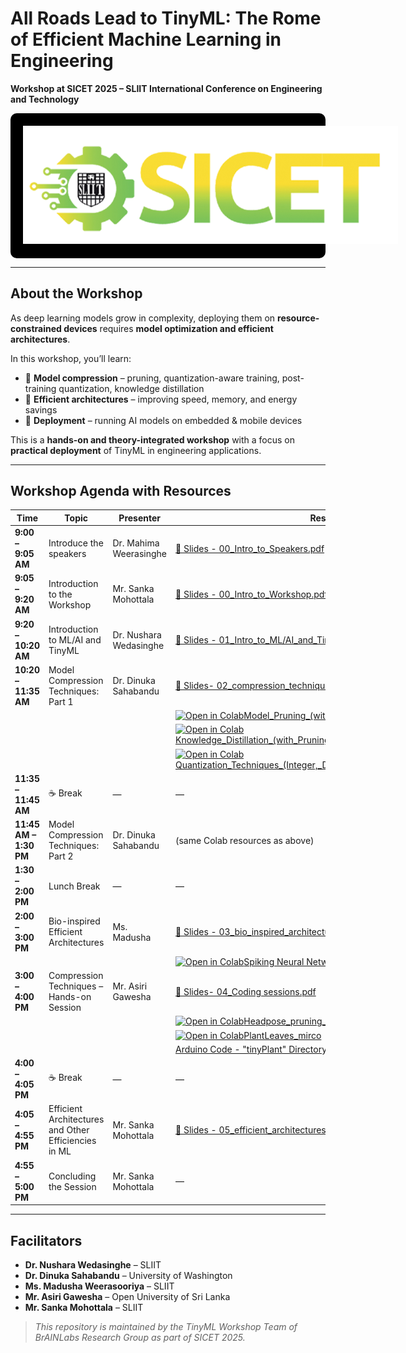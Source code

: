 # All Roads Lead to TinyML: The Rome of Efficient Machine Learning in Engineering 
**Workshop at SICET 2025 – SLIIT International Conference on Engineering and Technology**  

<div style="background-color: black; padding: 20px; text-align: center; border-radius: 10px;">
  <img src="images/sicet_logo.png" alt="MERCon Logo" style="max-width: 600px;">
</div>

---

## About the Workshop  
As deep learning models grow in complexity, deploying them on **resource-constrained devices** requires **model optimization and efficient architectures**.  

In this workshop, you’ll learn:  
- 🔹 **Model compression** – pruning, quantization-aware training, post-training quantization, knowledge distillation  
- 🔹 **Efficient architectures** – improving speed, memory, and energy savings  
- 🔹 **Deployment** – running AI models on embedded & mobile devices  

This is a **hands-on and theory-integrated workshop** with a focus on **practical deployment** of TinyML in engineering applications.  

---

## Workshop Agenda with Resources  

| Time | Topic | Presenter | Resources |
|------|-------|-----------|-----------|
| **9:00 – 9:05 AM** | Introduce the speakers | Dr. Mahima Weerasinghe | [📄 Slides - 00_Intro_to_Speakers.pdf](Dr_Mahima_Intro_SICET_Session_0_.pdf) |
| **9:05 – 9:20 AM** | Introduction to the Workshop | Mr. Sanka Mohottala | [📄 Slides - 00_Intro_to_Workshop.pdf](Dr_Mahima_Intro_SICET_Session_0_.pdf) |
| **9:20 – 10:20 AM** | Introduction to ML/AI and TinyML | Dr. Nushara Wedasinghe| [📄 Slides - 01_Intro_to_ML/AI_and_TinyML.pdf](Dr_Nushara_Session_1_.pdf) |
| **10:20 – 11:35 AM** | Model Compression Techniques: Part 1 | Dr. Dinuka Sahabandu | [📄 Slides- 02_compression_techniques](02_compression_techniques.pdf) |
||||[![Open in Colab](https://colab.research.google.com/assets/colab-badge.svg)Model_Pruning_(with_Quantization)_Student](https://colab.research.google.com/drive/1UMizpplQuarZJ0bvShieTHLQntN7lIrB?usp=sharing)|
||||[![Open in Colab](https://colab.research.google.com/assets/colab-badge.svg)Knowledge_Distillation_(with_Pruning_and_Quantization)_Student](https://colab.research.google.com/drive/187Hk72vvGGGPz1qfmXwtJAd9bM-qflX9?usp=sharing)|
||||[![Open in Colab](https://colab.research.google.com/assets/colab-badge.svg)Quantization_Techniques_(Integer,_Dynamic_Range,_and_Float_16)_Student](https://colab.research.google.com/drive/1WILvGD6VBysdsGTULz3eIpv6lwOQkgBb?usp=sharing)|
| **11:35 – 11:45 AM** | ☕ Break | — | — |
| **11:45 AM – 1:30 PM** | Model Compression Techniques: Part 2 | Dr. Dinuka Sahabandu | (same Colab resources as above) |
| **1:30 – 2:00 PM** | Lunch Break | — | — |
| **2:00 – 3:00 PM** | Bio-inspired Efficient Architectures | Ms. Madusha | [📄 Slides - 03_bio_inspired_architectures.pdf](Ms_Madusha_SICET_Session_3_bio_inspired.pdf) |
||||[![Open in Colab](https://colab.research.google.com/assets/colab-badge.svg)Spiking Neural Networks](https://colab.research.google.com/drive/1frQzaq6LKjdF36342Lhkiuv4SzPe2Mj7?usp=sharing)|
| **3:00 – 4:00 PM** | Compression Techniques – Hands-on Session | Mr. Asiri Gawesha | [📄 Slides- 04_Coding sessions.pdf](Mr_Asiri_Coding_session_4_.pdf) |
||||[![Open in Colab](https://colab.research.google.com/assets/colab-badge.svg)Headpose_pruning_quantization](https://colab.research.google.com/drive/1C2pHUfYwv-TWVvf7X5kqGLJjYESrZ3KM?usp=sharing)|
||||[![Open in Colab](https://colab.research.google.com/assets/colab-badge.svg)PlantLeaves_mirco](https://colab.research.google.com/drive/1tYySJEYomYnqsYnt4F30ZaZTin4hB1n4?usp=sharing)|
|||| [Arduino Code - "tinyPlant" Directory](tinyPLant) |
| **4:00 – 4:05 PM** | ☕ Break | — | — |
| **4:05 – 4:55 PM** | Efficient Architectures and Other Efficiencies in ML | Mr. Sanka Mohottala | [📄 Slides - 05_efficient_architectures_and_rest.pdf](Mr_Sanka_SICET_Session_5_Efficient_Architectures.pdf) |
| **4:55 – 5:00 PM** | Concluding the Session | Mr. Sanka Mohottala | — |


<!-- 

## Workshop Agenda with Resources  
| Time | Topic | Presenter | Resources |
|------|-------|-----------|-----------|
| **1:00 – 1:05 PM** | Intro to Panel | Dr. Dharshana Kasthurirathna |  |
| **1:05 – 1:15 PM** | Introduction to the Session | Mr. Asiri Gawesha | [📄 Slides - 00_Intro_to_TinyML.pdf](00_Intro_to_TinyML.pdf) |
| **1:15 – 2:00 PM** | Session 01 - Wet TinyML | Dr. Samitha Somathilaka | [📄 Slides - 01_wet-tiny_ml](01_wet-tiny_ml.pdf) |
| **2:00 – 3:30 PM** |Session 02 - Model Compression Techniques | Dr. Dinuka Sahabandu| [📄 Slides- 02_compression_techniques](02_compression_techniques.pdf) |
||||[![Open in Colab](https://colab.research.google.com/assets/colab-badge.svg)Model_Pruning_(with_Quantization)_Student](https://colab.research.google.com/drive/1UMizpplQuarZJ0bvShieTHLQntN7lIrB?usp=sharing)|
||||[![Open in Colab](https://colab.research.google.com/assets/colab-badge.svg)Knowledge_Distillation_(with_Pruning_and_Quantization)_Student](https://colab.research.google.com/drive/187Hk72vvGGGPz1qfmXwtJAd9bM-qflX9?usp=sharing)|
||||[![Open in Colab](https://colab.research.google.com/assets/colab-badge.svg)Quantization_Techniques_(Integer,_Dynamic_Range,_and_Float_16)_Student](https://colab.research.google.com/drive/1WILvGD6VBysdsGTULz3eIpv6lwOQkgBb?usp=sharing)|
| **3:30 – 3:40 PM** | ☕ Break | — | — |
| **3:40 – 4:40 PM** |Session 03 - Model Deployment | Mr. Asiri Gawesha | [📄 Slides- 03_Coding sessions.pdf](03_Coding_session.pdf) |
||||[![Open in Colab](https://colab.research.google.com/assets/colab-badge.svg)Headpose_pruning_quantization](https://colab.research.google.com/drive/10ASWBRY6BBQeoAljPHhPU5IjfqFX4pUI?usp=sharing)|
||||[![Open in Colab](https://colab.research.google.com/assets/colab-badge.svg)PlantLeaves_mirco](https://colab.research.google.com/drive/1tYySJEYomYnqsYnt4F30ZaZTin4hB1n4?usp=sharing)|
|||| [Arduino Code - "tinyPlant" Directory](tinyPLant)|
| **4:40 – 4:10 PM** | Session 04 - Architectural Improvements | Mr. Sanka Mohottala | [📄 Slides - 04_efficient_architectures](04_efficient_architectures.pdf) |
| **5:10 – 5:30 PM** | Session 05 - Energy-Efficient Architectures | Dr. Mahima Weerasinghe| [📄 Slides - 05_A_Revolution_in_Efficient_AI_EngineerinSNNs_MERCON_2025.pdf](05_A_Revolution_in_Efficient_AI_EngineerinSNNs_MERCON_2025.pdf) |
||||[📄 Synopsis](05_MERCON_SNN_Synopsis.pdf)|
||||[![Open in Colab](https://colab.research.google.com/assets/colab-badge.svg)MerconSNN](https://colab.research.google.com/drive/1LIgIvrEgE3SpvtI4nblCk7K1mjYwsa1O?usp=sharing)|  -->

<!-- ---

## 📱 Interactive Resources  
- **Google Colab** – Instant cloud execution of coding exercises (no local setup)  
- **TFLite Models** – Deploy models on microcontrollers and mobile devices   -->

---

## Facilitators  
- **Dr. Nushara Wedasinghe** – SLIIT  
- **Dr. Dinuka Sahabandu** – University of Washington  
- **Ms. Madusha Weerasooriya** – SLIIT  
- **Mr. Asiri Gawesha** – Open University of Sri Lanka
- **Mr. Sanka Mohottala** – SLIIT  


>  *This repository is maintained by the TinyML Workshop Team of BrAINLabs Research Group as part of SICET 2025.*
